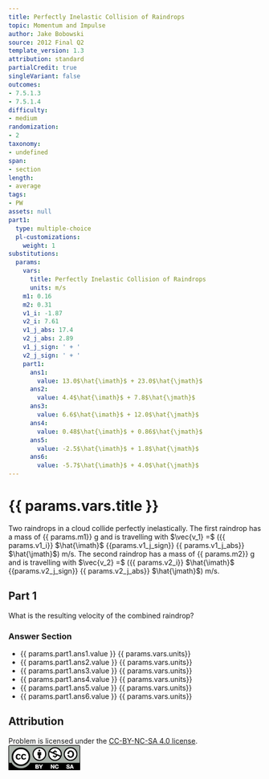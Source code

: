 ```yaml
---
title: Perfectly Inelastic Collision of Raindrops
topic: Momentum and Impulse
author: Jake Bobowski
source: 2012 Final Q2
template_version: 1.3
attribution: standard
partialCredit: true
singleVariant: false
outcomes:
- 7.5.1.3
- 7.5.1.4
difficulty:
- medium
randomization:
- 2
taxonomy:
- undefined
span:
- section
length:
- average
tags:
- PW
assets: null
part1:
  type: multiple-choice
  pl-customizations:
    weight: 1
substitutions:
  params:
    vars:
      title: Perfectly Inelastic Collision of Raindrops
      units: m/s
    m1: 0.16
    m2: 0.31
    v1_i: -1.87
    v2_i: 7.61
    v1_j_abs: 17.4
    v2_j_abs: 2.89
    v1_j_sign: ' + '
    v2_j_sign: ' + '
    part1:
      ans1:
        value: 13.0$\hat{\imath}$ + 23.0$\hat{\jmath}$
      ans2:
        value: 4.4$\hat{\imath}$ + 7.8$\hat{\jmath}$
      ans3:
        value: 6.6$\hat{\imath}$ + 12.0$\hat{\jmath}$
      ans4:
        value: 0.48$\hat{\imath}$ + 0.86$\hat{\jmath}$
      ans5:
        value: -2.5$\hat{\imath}$ + 1.8$\hat{\jmath}$
      ans6:
        value: -5.7$\hat{\imath}$ + 4.0$\hat{\jmath}$
---
```

# {{ params.vars.title }}
Two raindrops in a cloud collide perfectly inelastically. The first raindrop has a mass of {{ params.m1}} g and is travelling with $\vec{v_1} =$ ({{ params.v1_i}} $\hat{\imath}$ {{params.v1_j_sign}} {{ params.v1_j_abs}} $\hat{\jmath}$) m/s.
The second raindrop has a mass of {{ params.m2}} g and is travelling with $\vec{v_2} =$ ({{ params.v2_i}} $\hat{\imath}$ {{params.v2_j_sign}} {{ params.v2_j_abs}} $\hat{\jmath}$) m/s.

## Part 1

What is the resulting velocity of the combined raindrop?

### Answer Section

- {{ params.part1.ans1.value }} {{ params.vars.units}}
- {{ params.part1.ans2.value }} {{ params.vars.units}}
- {{ params.part1.ans3.value }} {{ params.vars.units}}
- {{ params.part1.ans4.value }} {{ params.vars.units}}
- {{ params.part1.ans5.value }} {{ params.vars.units}}
- {{ params.part1.ans6.value }} {{ params.vars.units}}

## Attribution

Problem is licensed under the [CC-BY-NC-SA 4.0 license](https://creativecommons.org/licenses/by-nc-sa/4.0/).<br> ![The Creative Commons 4.0 license requiring attribution-BY, non-commercial-NC, and share-alike-SA license.](https://raw.githubusercontent.com/firasm/bits/master/by-nc-sa.png)
